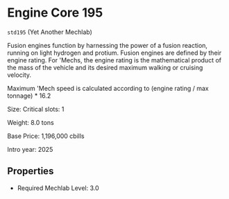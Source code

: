 # Engine Core 195

`std195` (Yet Another Mechlab)

Fusion engines function by harnessing the power of a fusion reaction, running on light hydrogen and protium. Fusion engines are defined by their engine rating. For 'Mechs, the engine rating is the mathematical product of the mass of the vehicle and its desired maximum walking or cruising velocity.

Maximum 'Mech speed is calculated according to (engine rating / max tonnage) * 16.2

Size: Critical slots: 1

Weight: 8.0 tons

Base Price: 1,196,000 cbills

Intro year: 2025

## Properties
* Required Mechlab Level: 3.0 
